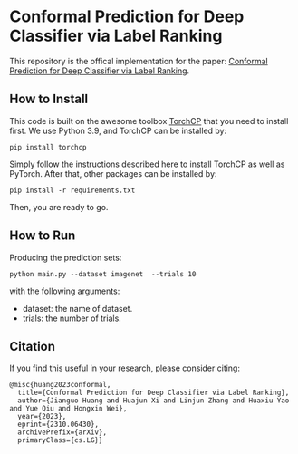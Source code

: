 # Conformal Prediction for Deep Classifier via Label Ranking
This repository is the offical implementation for the paper: [Conformal Prediction for Deep Classifier via Label Ranking](https://arxiv.org/abs/2310.06430).

## How to Install
This code is built on the awesome toolbox [TorchCP](https://github.com/ml-stat-Sustech/torchCP) that you need to install first. We use Python 3.9, and TorchCP can be installed by:
```
pip install torchcp
```
Simply follow the instructions described here to install TorchCP as well as PyTorch. After that, other packages can be installed by:

```
pip install -r requirements.txt
```
Then, you are ready to go.

## How to Run
Producing the prediction sets:
```
python main.py --dataset imagenet  --trials 10
```
with the following arguments:
 - dataset: the name of dataset.
 - trials: the number of trials.



## Citation
If you find this useful in your research, please consider citing:

    @misc{huang2023conformal,
      title={Conformal Prediction for Deep Classifier via Label Ranking}, 
      author={Jianguo Huang and Huajun Xi and Linjun Zhang and Huaxiu Yao and Yue Qiu and Hongxin Wei},
      year={2023},
      eprint={2310.06430},
      archivePrefix={arXiv},
      primaryClass={cs.LG}}

